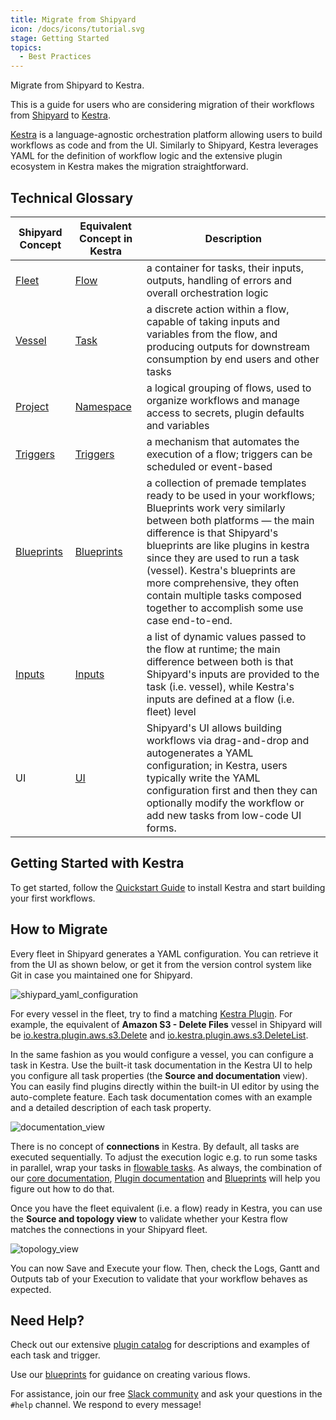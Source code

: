 ```yaml
---
title: Migrate from Shipyard
icon: /docs/icons/tutorial.svg
stage: Getting Started
topics:
  - Best Practices
---
```


Migrate from Shipyard to Kestra.

This is a guide for users who are considering migration of their workflows from [Shipyard](https://www.shipyardapp.com/) to [Kestra](https://kestra.io/).

[Kestra](https://kestra.io/) is a language-agnostic orchestration platform allowing users to build workflows as code and from the UI. Similarly to Shipyard, Kestra leverages YAML for the definition of workflow logic and the extensive plugin ecosystem in Kestra makes the migration straightforward.

## Technical Glossary

| Shipyard Concept | Equivalent Concept in Kestra                               | Description                                                                                                                                                                                                                                                |
|------------------|------------------------------------------------------------|------------------------------------------------------------------------------------------------------------------------------------------------------------------------------------------------------------------------------------------------------------|
| [Fleet](https://www.shipyardapp.com/docs/reference/fleets/fleets-overview/)            | [Flow](../04.workflow-components/01.flow.md)               | a container for tasks, their inputs, outputs, handling of errors and overall orchestration logic                                                                                                                                                           |
| [Vessel](https://www.shipyardapp.com/docs/reference/vessels/)           | [Task](../04.workflow-components/01.tasks/index.md)        | a discrete action within a flow, capable of taking inputs and variables from the flow, and producing outputs for downstream consumption by end users and other tasks                                                                                       |
| [Project](https://www.shipyardapp.com/docs/reference/projects/)          | [Namespace](../04.workflow-components/02.namespace.md)     | a logical grouping of flows, used to organize workflows and manage access to secrets, plugin defaults and variables                                                                                                                                       |
| [Triggers](https://www.shipyardapp.com/docs/reference/triggers/triggers-overview/)         | [Triggers](../04.workflow-components/07.triggers/index.md) | a mechanism that automates the execution of a flow; triggers can be scheduled or event-based                                                                                                                                                              |
| [Blueprints](https://www.shipyardapp.com/docs/blueprint-library/)         | [Blueprints](/blueprints)                                  | a collection of premade templates ready to be used in your workflows; Blueprints work very similarly between both platforms — the main difference is that Shipyard's blueprints are like plugins in kestra since they are used to run a task (vessel). Kestra's blueprints are more comprehensive, they often contain multiple tasks composed together to accomplish some use case end-to-end.                                                                                                    |
| [Inputs](https://www.shipyardapp.com/docs/reference/inputs/)         | [Inputs](../04.workflow-components/05.inputs.md)           | a list of dynamic values passed to the flow at runtime; the main difference between both is that Shipyard's inputs are provided to the task (i.e. vessel), while Kestra's inputs are defined at a flow (i.e. fleet) level                                                                                                    |
| UI               | [UI](../01.getting-started/15.ui.md)                       | Shipyard's UI allows building workflows via drag-and-drop and autogenerates a YAML configuration; in Kestra, users typically write the YAML configuration first and then they can optionally modify the workflow or add new tasks from low-code UI forms.  |

## Getting Started with Kestra

To get started, follow the [Quickstart Guide](../01.getting-started/01.quickstart.md) to install Kestra and start building your first workflows.

## How to Migrate

Every fleet in Shipyard generates a YAML configuration. You can retrieve it from the UI as shown below, or get it from the version control system like Git in case you maintained one for Shipyard.

![shiypard_yaml_configuration](/docs/how-to-guides/shipyard-migration/shipyard_yaml_configuration.png)

For every vessel in the fleet, try to find a matching [Kestra Plugin](/plugins). For example, the equivalent of **Amazon S3 - Delete Files** vessel in Shipyard will be [io.kestra.plugin.aws.s3.Delete](/plugins/plugin-aws/s3/io.kestra.plugin.aws.s3.delete) and [io.kestra.plugin.aws.s3.DeleteList](/plugins/plugin-aws/s3/io.kestra.plugin.aws.s3.deletelist).

In the same fashion as you would configure a vessel, you can configure a task in Kestra. Use the built-it task documentation in the Kestra UI to help you configure all task properties (the **Source and documentation** view). You can easily find plugins directly within the built-in UI editor by using the auto-complete feature. Each task documentation comes with an example and a detailed description of each task property.

![documentation_view](docs/how-to-guides/shipyard-migration/documentation_view.png)

There is no concept of **connections** in Kestra. By default, all tasks are executed sequentially. To adjust the execution logic e.g. to run some tasks in parallel, wrap your tasks in [flowable tasks](../04.workflow-components/01.tasks/00.flowable-tasks.md). As always, the combination of our [core documentation](../index.md), [Plugin documentation](/plugins) and [Blueprints](/blueprints) will help you figure out how to do that.

Once you have the fleet equivalent (i.e. a flow) ready in Kestra, you can use the **Source and topology view** to validate whether your Kestra flow matches the connections in your Shipyard fleet.

![topology_view](docs/how-to-guides/shipyard-migration/topology_view.png)

You can now Save and Execute your flow. Then, check the Logs, Gantt and Outputs tab of your Execution to validate that your workflow behaves as expected.

## Need Help?

Check out our extensive [plugin catalog](/plugins) for descriptions and examples of each task and trigger.

Use our [blueprints](/blueprints) for guidance on creating various flows.

For assistance, join our free [Slack community](/slack) and ask your questions in the `#help` channel. We respond to every message!

